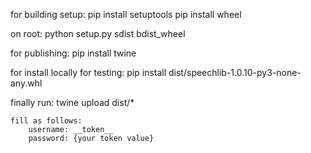 for building setup:
    pip install setuptools
    pip install wheel

on root:
    python setup.py sdist bdist_wheel

for publishing:
    pip install twine

for install locally for testing:
    pip install dist/speechlib-1.0.10-py3-none-any.whl

finally run:
    twine upload dist/*

    fill as follows:
        username: __token__
        password: {your token value}